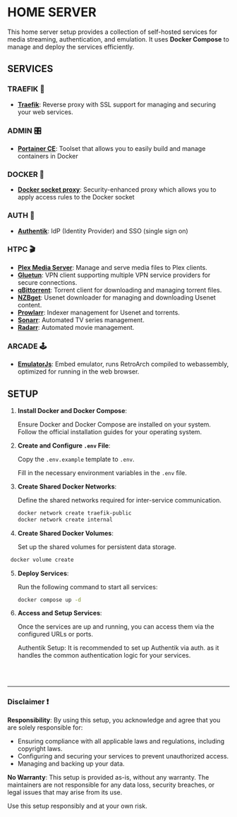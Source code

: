 # HOME SERVER

This home server setup provides a collection of self-hosted services for media streaming, authentication, and emulation. It uses **Docker Compose** to manage and deploy the services efficiently.

## SERVICES

### TRAEFIK 🚦

- **[Traefik](https://traefik.io/)**: Reverse proxy with SSL support for managing and securing your web services.


### ADMIN 🎛️

- **[Portainer CE](https://docs.portainer.io/)**: Toolset that allows you to easily build and manage containers in Docker


### DOCKER 🐳

- **[Docker socket proxy](https://docs.linuxserver.io/images/docker-socket-proxy/)**: Security-enhanced proxy which allows you to apply access rules to the Docker socket


### AUTH 🔐

- **[Authentik](https://goauthentik.io/)**: IdP (Identity Provider) and SSO (single sign on)


### HTPC 🎬

- **[Plex Media Server](https://www.plex.tv/)**: Manage and serve media files to Plex clients.
- **[Gluetun](https://github.com/qdm12/gluetun)**: VPN client supporting multiple VPN service providers for secure connections.
- **[qBittorrent](https://www.qbittorrent.org/)**: Torrent client for downloading and managing torrent files.
- **[NZBget](https://nzbget.net/)**: Usenet downloader for managing and downloading Usenet content.
- **[Prowlarr](https://prowlarr.com/)**: Indexer management for Usenet and torrents.
- **[Sonarr](https://sonarr.tv/)**: Automated TV series management.
- **[Radarr](https://radarr.video/)**: Automated movie management.


### ARCADE 🕹️
- **[EmulatorJs](https://emulatorjs.org/)**: Embed emulator, runs RetroArch compiled to webassembly, optimized for running in the web browser.

## SETUP

1. **Install Docker and Docker Compose**:

   Ensure Docker and Docker Compose are installed on your system. Follow the official installation guides for your operating system.

2. **Create and Configure `.env` File**:

   Copy the `.env.example` template to `.env`.

   Fill in the necessary environment variables in the `.env` file.

3. **Create Shared Docker Networks**:

   Define the shared networks required for inter-service communication.

   ```sh
   docker network create traefik-public
   docker network create internal
   ```

4. **Create Shared Docker Volumes**:

   Set up the shared volumes for persistent data storage.

  ```sh
   docker volume create 
   ```

5. **Deploy Services**:

   Run the following command to start all services:

   ```sh
   docker compose up -d
   ```

5. **Access and Setup Services**:

    Once the services are up and running, you can access them via the configured URLs or ports.

    Authentik Setup: It is recommended to set up Authentik via auth.<your-domain> as it handles the common authentication logic for your services.


<br>
<br>


---

### Disclaimer ❗️

**Responsibility**: By using this setup, you acknowledge and agree that you are solely responsible for:

- Ensuring compliance with all applicable laws and regulations, including copyright laws.
- Configuring and securing your services to prevent unauthorized access.
- Managing and backing up your data.

**No Warranty**: This setup is provided as-is, without any warranty. The maintainers are not responsible for any data loss, security breaches, or legal issues that may arise from its use.

Use this setup responsibly and at your own risk.